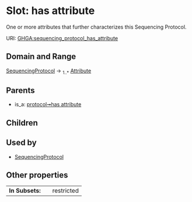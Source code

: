 
# Slot: has attribute


One or more attributes that further characterizes this Sequencing Protocol.

URI: [GHGA:sequencing_protocol_has_attribute](https://w3id.org/GHGA/sequencing_protocol_has_attribute)


## Domain and Range

[SequencingProtocol](SequencingProtocol.md) &#8594;  <sub>1..\*</sub> [Attribute](Attribute.md)

## Parents

 *  is_a: [protocol➞has attribute](protocol_has_attribute.md)

## Children


## Used by

 * [SequencingProtocol](SequencingProtocol.md)

## Other properties

|  |  |  |
| --- | --- | --- |
| **In Subsets:** | | restricted |

